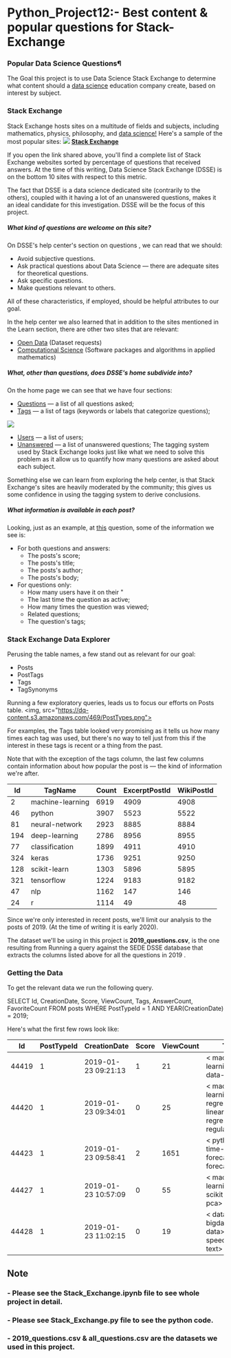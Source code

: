 # Python_Project12:- Best content & popular questions for Stack-Exchange

### Popular Data Science Questions¶
The Goal this project is to use Data Science Stack Exchange to determine what content should a [data science](https://datascience.stackexchange.com/) education company create, based on interest by subject.

### Stack Exchange
Stack Exchange hosts sites on a multitude of fields and subjects, including mathematics, physics, philosophy, and [data science!](https://datascience.stackexchange.com/) Here's a sample of the most popular sites:
<img src="https://dq-content.s3.amazonaws.com/469/se_sites.png">
[__Stack Exchange__](https://stackexchange.com/sites?view=list#percentanswered)

If you open the link shared above, you'll find a complete list of Stack Exchange websites sorted by percentage of questions that received answers. At the time of this writing, Data Science Stack Exchange (DSSE) is on the bottom 10 sites with respect to this metric.

The fact that DSSE is a data science dedicated site (contrarily to the others), coupled with it having a lot of an unanswered questions, makes it an ideal candidate for this investigation. DSSE will be the focus of this project.

##### What kind of questions are welcome on this site?
On DSSE's help center's section on questions , we can read that we should:

- Avoid subjective questions.
- Ask practical questions about Data Science — there are adequate sites for theoretical questions.
- Ask specific questions.
- Make questions relevant to others.

All of these characteristics, if employed, should be helpful attributes to our goal.

In the help center we also learned that in addition to the sites mentioned in the Learn section, there are other two sites that are relevant:

- [Open Data](https://opendata.stackexchange.com/) (Dataset requests)
- [Computational Science](https://scicomp.stackexchange.com/) (Software packages and algorithms in applied mathematics)

##### What, other than questions, does DSSE's home subdivide into?
On the home page we can see that we have four sections:

- [Questions](https://datascience.stackexchange.com/questions) — a list of all questions asked;
- [Tags](https://datascience.stackexchange.com/tags) — a list of tags (keywords or labels that categorize questions);

<img src="https://camo.githubusercontent.com/46d9d26dbb54bbfaf2b92b100ec4c5e427708bf2/68747470733a2f2f64712d636f6e74656e742e73332e616d617a6f6e6177732e636f6d2f3436392f746167735f64732e706e67">

- [Users](https://datascience.stackexchange.com/users) — a list of users;
- [Unanswered](https://datascience.stackexchange.com/unanswered) — a list of unanswered questions;
The tagging system used by Stack Exchange looks just like what we need to solve this problem as it allow us to quantify how many questions are asked about each subject.

Something else we can learn from exploring the help center, is that Stack Exchange's sites are heavily moderated by the community; this gives us some confidence in using the tagging system to derive conclusions.

##### What information is available in each post?
Looking, just as an example, at [this](https://datascience.stackexchange.com/questions/19141/linear-model-to-generate-probability-of-each-possible-output?rq=1) question, some of the information we see is:

- For both questions and answers:
    - The posts's score;
    - The posts's title;
    - The posts's author;
    - The posts's body;
- For questions only:
    - How many users have it on their "
    - The last time the question as active;
    - How many times the question was viewed;
    - Related questions;
    - The question's tags;

### Stack Exchange Data Explorer
Perusing the table names, a few stand out as relevant for our goal:

- Posts
- PostTags
- Tags
- TagSynonyms

Running a few exploratory queries, leads us to focus our efforts on Posts table.
<img, src="https://dq-content.s3.amazonaws.com/469/PostTypes.png">

For examples, the Tags table looked very promising as it tells us how many times each tag was used, but there's no way to tell just from this if the interest in these tags is recent or a thing from the past.

Note that with the exception of the tags column, the last few columns contain information about how popular the post is — the kind of information we're after.

| Id  | TagName          | Count | ExcerptPostId | WikiPostId |
|-----|------------------|-------|---------------|------------|
| 2   | machine-learning | 6919  | 4909          | 4908       |
| 46  | python           | 3907  | 5523          | 5522       |
| 81  | neural-network   | 2923  | 8885          | 8884       |
| 194 | deep-learning    | 2786  | 8956          | 8955       |
| 77  | classification   | 1899  | 4911          | 4910       |
| 324 | keras            | 1736  | 9251          | 9250       |
| 128 | scikit-learn     | 1303  | 5896          | 5895       |
| 321 | tensorflow       | 1224  | 9183          | 9182       |
| 47  | nlp              | 1162  | 147           | 146        |
| 24  | r                | 1114  | 49            | 48         |

Since we're only interested in recent posts, we'll limit our analysis to the posts of 2019. (At the time of writing it is early 2020).

The dataset we'll be using in this project is __2019_questions.csv__, is the one resulting from Running a query against the SEDE DSSE database that extracts the columns listed above for all the questions in 2019 .

### Getting the Data
To get the relevant data we run the following query.

SELECT Id, CreationDate,
  Score, ViewCount, Tags,
  AnswerCount, FavoriteCount
  FROM posts
  WHERE PostTypeId = 1 AND YEAR(CreationDate) = 2019;
 
Here's what the first few rows look like:


| Id    | PostTypeId | CreationDate        | Score | ViewCount | Tags                                                              | AnswerCount | FavoriteCount |
|-------|------------|---------------------|-------|-----------|-------------------------------------------------------------------|-------------|---------------|
| 44419 | 1          | 2019-01-23 09:21:13 | 1     | 21        | < machine-learning>< data-mining>                                   | 0           |               |
| 44420 | 1          | 2019-01-23 09:34:01 | 0     | 25        | < machine-learning>< regression>< linear-regression>< regularization> | 0           |               |
| 44423 | 1          | 2019-01-23 09:58:41 | 2     | 1651      | < python>< time-series>< forecast>< forecasting>                      | 0           |               |
| 44427 | 1          | 2019-01-23 10:57:09 | 0     | 55        | < machine-learning>< scikit-learn>< pca>                             | 1           |               |
| 44428 | 1          | 2019-01-23 11:02:15 | 0     | 19        | < dataset>< bigdata>< data>< speech-to-text>                          | 0           |               |


## Note
### - Please see the __Stack_Exchange.ipynb__ file to see whole project in detail.
### - Please see __Stack_Exchange.py__ file to see the python code.
### -  __2019_questions.csv__ & __all_questions.csv__ are the datasets we used in this project.
